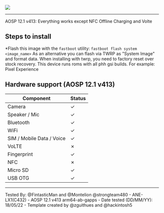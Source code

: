 ![](https://reimg-teknosa-cloud-prod.mncdn.com/mnresize/600/600/productimage/125076744/125076744_0_MC/8799298355250_1557493302288.jpg)
***

AOSP 12.1 v413: Everything works except NFC Offline Charging and Volte

## Steps to install

*Flash this image with the `fastboot` utility: ```fastboot flash system <image_name>```
As an alternative you can flash via TWRP as "System Image" and format data.
When installing with twrp, you need to factory reset over stock recovery.
This device runs roms with all phh gsi builds. For example: Pixel Experience

## Hardware support (AOSP 12.1 v413)

| Component                 | Status                                             |
|---------------------------|-----------------------------------------------------------|
| Camera                    | ✓ |
| Speaker / Mic             | ✓ |
| Bluetooth                 | ✓ |
| WiFi                      | ✓ |
| SIM / Mobile Data / Voice | ✓ |
| VoLTE                     | ✗ |
| Fingerprint               | ✓ |
| NFC                       | ✗ |
| Micro SD                  | ✓ |
| USB OTG                   | ✓ |
---

Tested By: @FintasticMan and @Montelion @strongteam480 - ANE-LX1(C432) - AOSP 12.1 v413 arm64-ab-gapps - Date tested (DD/MM/YY): 18/05/22 - Template created by @zguithues and @hackintosh5 